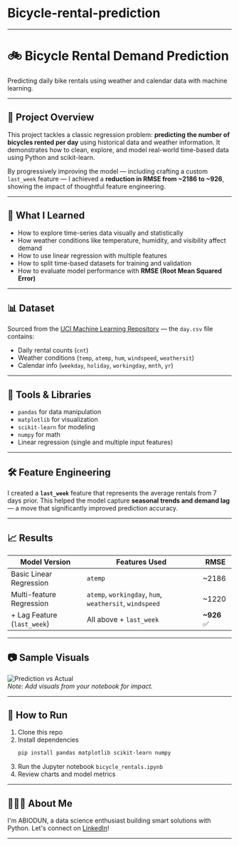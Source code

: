 # Bicycle-rental-prediction

---

# 🚲 Bicycle Rental Demand Prediction

Predicting daily bike rentals using weather and calendar data with machine learning.

---

## 📌 Project Overview

This project tackles a classic regression problem: **predicting the number of bicycles rented per day** using historical data and weather information. It demonstrates how to clean, explore, and model real-world time-based data using Python and scikit-learn.

By progressively improving the model — including crafting a custom `last_week` feature — I achieved a **reduction in RMSE from ~2186 to ~926**, showing the impact of thoughtful feature engineering.

---

## 🧠 What I Learned

- How to explore time-series data visually and statistically  
- How weather conditions like temperature, humidity, and visibility affect demand  
- How to use linear regression with multiple features  
- How to split time-based datasets for training and validation  
- How to evaluate model performance with **RMSE (Root Mean Squared Error)**

---

## 📊 Dataset

Sourced from the [UCI Machine Learning Repository](https://archive.ics.uci.edu/ml/datasets/bike+sharing+dataset) — the `day.csv` file contains:

- Daily rental counts (`cnt`)
- Weather conditions (`temp`, `atemp`, `hum`, `windspeed`, `weathersit`)
- Calendar info (`weekday`, `holiday`, `workingday`, `mnth`, `yr`)

---

## 🔧 Tools & Libraries

- `pandas` for data manipulation  
- `matplotlib` for visualization  
- `scikit-learn` for modeling  
- `numpy` for math  
- Linear regression (single and multiple input features)

---

## 🛠️ Feature Engineering

I created a **`last_week`** feature that represents the average rentals from 7 days prior. This helped the model capture **seasonal trends and demand lag** — a move that significantly improved prediction accuracy.

---

## 📈 Results

| Model Version              | Features Used                                                | RMSE   |
|---------------------------|--------------------------------------------------------------|--------|
| Basic Linear Regression   | `atemp`                                                      | ~2186  |
| Multi-feature Regression  | `atemp`, `workingday`, `hum`, `weathersit`, `windspeed`      | ~1220  |
| + Lag Feature (`last_week`) | All above + `last_week`                                    | **~926** ✅ |

---

## 📷 Sample Visuals

![Prediction vs Actual](images/prediction_vs_actual.png)  
*Note: Add visuals from your notebook for impact.*

---

## 💬 How to Run

1. Clone this repo  
2. Install dependencies  
   ```bash
   pip install pandas matplotlib scikit-learn numpy
   ```
3. Run the Jupyter notebook `bicycle_rentals.ipynb`  
4. Review charts and model metrics

---

## 🙋🏾‍♂️ About Me

I'm ABIODUN, a data science enthusiast building smart solutions with Python. Let's connect on [LinkedIn](www.linkedin.com/in/abiodun-oguntola-811748224)!

---

